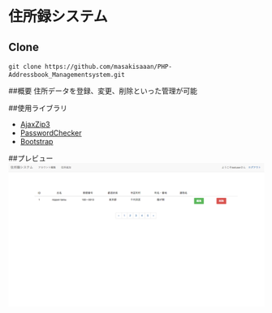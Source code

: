 # 住所録システム  
## Clone
````
git clone https://github.com/masakisaaan/PHP-Addressbook_Managementsystem.git
````

##概要
住所データを登録、変更、削除といった管理が可能

##使用ライブラリ
* [AjaxZip3](https://github.com/ajaxzip3/ajaxzip3.github.io)
* [PasswordChecker](https://www.websec-room.com/passswordchecker)
* [Bootstrap](http://getbootstrap.com/)

##プレビュー  
![preview](https://github.com/masakisaaan/PHP-Addressbook_Managementsystem/blob/images/Desktop/Git/img/main.png)